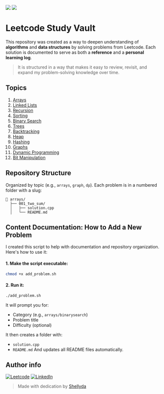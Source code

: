 <p align="left">
  <img src="https://img.shields.io/badge/Language-C++-pink.svg" />
  <img src="https://img.shields.io/badge/Leetcode-Study-blue.svg" />
</p>

# Leetcode Study Vault

This repository was created as a way to deepen understanding of **algorithms** and **data structures** by solving problems from Leetcode.
Each solution is documented to serve as both a **reference** and a **personal learning log**.

> It is structured in a way that makes it easy to review, revisit, and expand my problem-solving knowledge over time.

## Topics

1. [Arrays](./arrays)
2. [Linked Lists](./linked_lists)
3. [Recursion](./recursion)
4. [Sorting](./sorting)
5. [Binary Search](./binary_search)
6. [Trees](./trees)
7. [Backtracking](./backtracking)
8. [Heap](./heap)
9. [Hashing](./hashing)
10. [Graphs](./graphs)
11. [Dynamic Programming](./dynamic_programming)
12. [Bit Manipulation](./bit_manipulation)

## Repository Structure

Organized by topic (e.g., `arrays`, `graph`, `dp`). Each problem is in a numbered folder with a slug:

```
📁 arrays/
  ├── 001_two_sum/
  │   ├── solution.cpp
  │   └── README.md
```

## Content Documentation: How to Add a New Problem

I created this script to help with documentation and repository organization. Here's how to use it:

#### 1. Make the script executable:

```bash
chmod +x add_problem.sh
```

#### 2. Run it:

```bash
./add_problem.sh
```

It will prompt you for:

- Category (e.g., `arrays/binarysearch`)
- Problem title
- Difficulty (optional)

It then creates a folder with:

- `solution.cpp`
- `README.md`
  And updates all README files automatically.

## Author info

[![Leetcode](https://img.shields.io/badge/Leetcode-yellow?logo=Leetcode&logoColor=white)](https://leetcode.com/u/shellyda-barbosa)
[![LinkedIn](https://img.shields.io/badge/LinkedIn-blue?logo=linkedin&logoColor=white)](https://linkedin.com/in/shellyda-barbosa)

> Made with dedication by [Shellyda](https://github.com/Shellyda)

